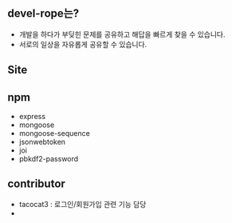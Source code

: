 
## devel-rope는?
- 개발을 하다가 부딪힌 문제를 공유하고 해답을 빠르게 찾을 수 있습니다.
- 서로의 일상을 자유롭게 공유할 수 있습니다.
## Site

## npm
- express
- mongoose
- mongoose-sequence
- jsonwebtoken
- joi
- pbkdf2-password



## contributor
- tacocat3 : 로그인/회원가입 관련 기능 담당
- 
